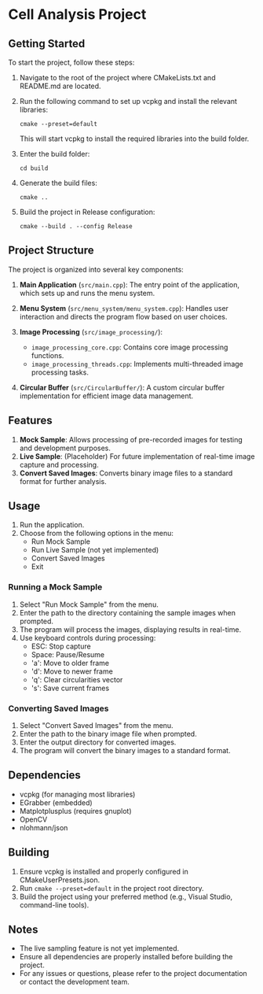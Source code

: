# Cell Analysis Project

## Getting Started

To start the project, follow these steps:

1. Navigate to the root of the project where CMakeLists.txt and README.md are located.

2. Run the following command to set up vcpkg and install the relevant libraries:

   ```
   cmake --preset=default
   ```

   This will start vcpkg to install the required libraries into the build folder.

3. Enter the build folder:

   ```
   cd build
   ```

4. Generate the build files:

   ```
   cmake ..
   ```

5. Build the project in Release configuration:

   ```
   cmake --build . --config Release
   ```
## Project Structure

The project is organized into several key components:

1. **Main Application** (`src/main.cpp`): The entry point of the application, which sets up and runs the menu system.

2. **Menu System** (`src/menu_system/menu_system.cpp`): Handles user interaction and directs the program flow based on user choices.

3. **Image Processing** (`src/image_processing/`):
   - `image_processing_core.cpp`: Contains core image processing functions.
   - `image_processing_threads.cpp`: Implements multi-threaded image processing tasks.

4. **Circular Buffer** (`src/CircularBuffer/`): A custom circular buffer implementation for efficient image data management.

## Features

1. **Mock Sample**: Allows processing of pre-recorded images for testing and development purposes.
2. **Live Sample**: (Placeholder) For future implementation of real-time image capture and processing.
3. **Convert Saved Images**: Converts binary image files to a standard format for further analysis.

## Usage

1. Run the application.
2. Choose from the following options in the menu:
   - Run Mock Sample
   - Run Live Sample (not yet implemented)
   - Convert Saved Images
   - Exit

### Running a Mock Sample

1. Select "Run Mock Sample" from the menu.
2. Enter the path to the directory containing the sample images when prompted.
3. The program will process the images, displaying results in real-time.
4. Use keyboard controls during processing:
   - ESC: Stop capture
   - Space: Pause/Resume
   - 'a': Move to older frame
   - 'd': Move to newer frame
   - 'q': Clear circularities vector
   - 's': Save current frames

### Converting Saved Images

1. Select "Convert Saved Images" from the menu.
2. Enter the path to the binary image file when prompted.
3. Enter the output directory for converted images.
4. The program will convert the binary images to a standard format.

## Dependencies

- vcpkg (for managing most libraries)
- EGrabber (embedded)
- Matplotplusplus (requires gnuplot)
- OpenCV
- nlohmann/json

## Building

1. Ensure vcpkg is installed and properly configured in CMakeUserPresets.json.
2. Run `cmake --preset=default` in the project root directory.
3. Build the project using your preferred method (e.g., Visual Studio, command-line tools).

## Notes

- The live sampling feature is not yet implemented.
- Ensure all dependencies are properly installed before building the project.
- For any issues or questions, please refer to the project documentation or contact the development team.